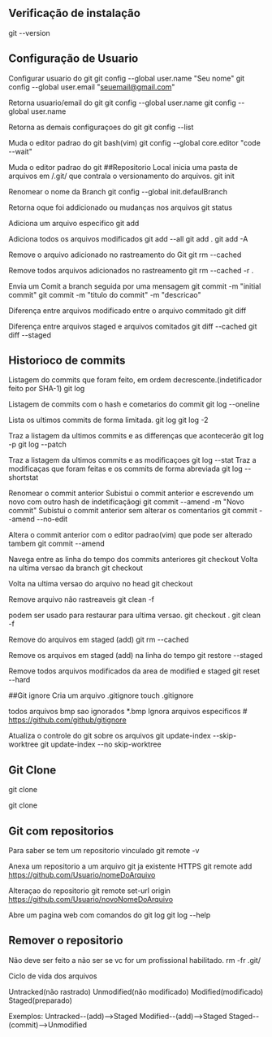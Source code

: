 ## Verificação de instalação
git --version

## Configuração de Usuario
Configurar usuario do git
git config --global user.name "Seu nome"
git config --global user.email "seuemail@gmail.com"

Retorna usuario/email do git
git config --global user.name
git config --global user.name

Retorna as demais configuraçoes do git
git config --list

Muda o editor padrao do git bash(vim)
git config --global core.editor "code --wait"

Muda o editor padrao do git
##Repositorio Local
inicia uma pasta de arquivos em /.git/ que contrala o versionamento do arquivos.
git init

Renomear o nome da Branch
git config --global init.defaulBranch <novoNome>

Retorna oque foi addicionado ou mudanças nos arquivos
git status

Adiciona um arquivo especifico
git add <file>

Adiciona todos os arquivos modificados
git add --all
git add .
git add -A

Remove o arquivo adicionado no rastreamento do Git
git rm --cached <file>

Remove todos arquivos adicionados no rastreamento 
git rm --cached -r .

Envia um Comit a branch seguida por uma mensagem
git commit -m "initial commit"
git commit -m "titulo do commit" -m "descricao"

Diferença entre arquivos modificado entre o arquivo commitado
git diff

Diferença entre arquivos staged e arquivos comitados
git diff --cached
git diff --staged

## Historioco de commits
Listagem do commits que foram feito, em ordem decrescente.(indetificador feito por SHA-1)
git log

Listagem de commits com o hash e cometarios do commit
git log --oneline

Lista os ultimos commits de forma limitada.
git log <numeros de commits>
git log -2

Traz a listagem da ultimos commits e as differenças que acontecerão
git log -p
git log --patch

Traz a listagem da ultimos commits e as modificaçoes
git log --stat
Traz a modificaças que foram feitas e os commits de forma abreviada
git log --shortstat

Renomear o commit anterior
Subistui o commit anterior e escrevendo um novo com outro hash de indetificaçãogi
git commit --amend -m "Novo commit"
Subistui o commit anterior sem alterar os comentarios
git commit --amend --no-edit

Altera o commit anterior com o editor padrao(vim) que pode ser alterado tambem
git commit --amend

Navega entre as linha do tempo dos commits anteriores
git checkout <hash>
Volta na ultima versao da branch
git checkout <nome da Branch>

Volta na ultima versao do arquivo no head
git checkout <file>

Remove arquivo não rastreaveis
git clean -f

podem ser usado para restaurar para ultima versao.
git checkout .
git clean -f

Remove do arquivos em staged (add)
git rm --cached <file>

Remove os arquivos em staged (add) na linha do tempo
git restore --staged <file>

Remove todos arquivos modificados da area de modified e staged
git reset --hard

##Git ignore
Cria um arquivo .gitignore
touch .gitignore

todos arquivos bmp sao ignorados
*.bmp
Ignora arquivos especificos
#<file>
https://github.com/github/gitignore

Atualiza o controle do git sobre os arquivos
git update-index --skip-worktree <file>
git update-index --no skip-worktree <file>


## Git Clone

git clone <arquivo> <nome do Arquivo Novo Clonado>

git clone <origen do repositorio>

## Git com repositorios

Para saber se tem um repositorio vinculado
git remote -v

Anexa um repositorio a um arquivo git ja existente
HTTPS git remote add <origin> <https://github.com/Usuario/nomeDoArquivo>

Alteraçao do repositorio
git remote set-url origin <https://github.com/Usuario/novoNomeDoArquivo>





Abre um pagina web com comandos do git log
git log --help




## Remover o repositorio
Não deve ser feito a não ser se vc for um profissional habilitado.
rm -fr .git/


Ciclo de vida dos arquivos

Untracked(não rastrado)
Unmodified(não modificado)
Modified(modificado)
Staged(preparado)

Exemplos:
Untracked--(add)-->Staged
Modified--(add)-->Staged
Staged--(commit)-->Unmodified

